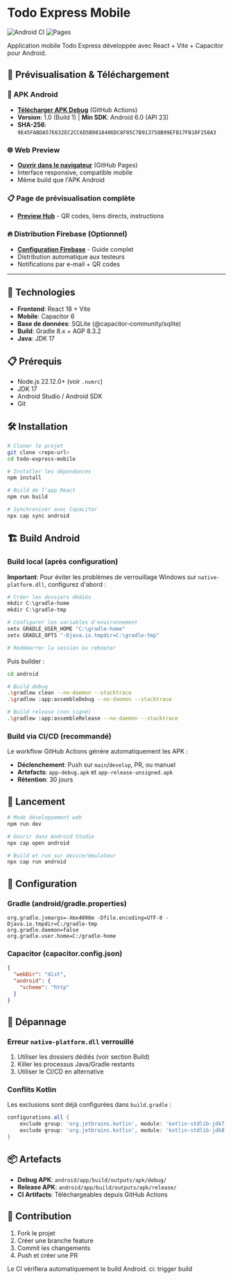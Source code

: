 # Todo Express Mobile

![Android CI](https://github.com/USERNAME/REPO/workflows/Android%20CI/badge.svg)
![Pages](https://github.com/USERNAME/REPO/workflows/Deploy%20to%20GitHub%20Pages/badge.svg)

Application mobile Todo Express développée avec React + Vite + Capacitor pour Android.

## 🚀 Prévisualisation & Téléchargement

### 📱 APK Android
- **[Télécharger APK Debug](https://github.com/USERNAME/REPO/actions)** (GitHub Actions)
- **Version**: 1.0 (Build 1) | **Min SDK**: Android 6.0 (API 23)
- **SHA-256**: `9E45FABDA57E632EC2CC6D5B9818406DC8F05C7B913758B99EFB17FB10F258A3`

### 🌐 Web Preview
- **[Ouvrir dans le navigateur](https://USERNAME.github.io/REPO/)** (GitHub Pages)
- Interface responsive, compatible mobile
- Même build que l'APK Android

### 📋 Page de prévisualisation complète
- **[Preview Hub](./preview.html)** - QR codes, liens directs, instructions

### 🔥 Distribution Firebase (Optionnel)
- **[Configuration Firebase](./FIREBASE_SETUP.md)** - Guide complet
- Distribution automatique aux testeurs
- Notifications par e-mail + QR codes

---

## 🚀 Technologies

- **Frontend**: React 18 + Vite
- **Mobile**: Capacitor 6
- **Base de données**: SQLite (@capacitor-community/sqlite)
- **Build**: Gradle 8.x + AGP 8.3.2
- **Java**: JDK 17

## 📋 Prérequis

- Node.js 22.12.0+ (voir `.nvmrc`)
- JDK 17
- Android Studio / Android SDK
- Git

## 🛠️ Installation

```bash
# Cloner le projet
git clone <repo-url>
cd todo-express-mobile

# Installer les dépendances
npm install

# Build de l'app React
npm run build

# Synchroniser avec Capacitor
npx cap sync android
```

## 🏗️ Build Android

### Build local (après configuration)

**Important**: Pour éviter les problèmes de verrouillage Windows sur `native-platform.dll`, configurez d'abord :

```powershell
# Créer les dossiers dédiés
mkdir C:\gradle-home
mkdir C:\gradle-tmp

# Configurer les variables d'environnement
setx GRADLE_USER_HOME "C:\gradle-home"
setx GRADLE_OPTS "-Djava.io.tmpdir=C:\gradle-tmp"

# Redémarrer la session ou rebooter
```

Puis builder :

```bash
cd android

# Build debug
.\gradlew clean --no-daemon --stacktrace
.\gradlew :app:assembleDebug --no-daemon --stacktrace

# Build release (non signé)
.\gradlew :app:assembleRelease --no-daemon --stacktrace
```

### Build via CI/CD (recommandé)

Le workflow GitHub Actions génère automatiquement les APK :

- **Déclenchement**: Push sur `main`/`develop`, PR, ou manuel
- **Artefacts**: `app-debug.apk` et `app-release-unsigned.apk`
- **Rétention**: 30 jours

## 📱 Lancement

```bash
# Mode développement web
npm run dev

# Ouvrir dans Android Studio
npx cap open android

# Build et run sur device/émulateur
npx cap run android
```

## 🔧 Configuration

### Gradle (android/gradle.properties)
```properties
org.gradle.jvmargs=-Xmx4096m -Dfile.encoding=UTF-8 -Djava.io.tmpdir=C:/gradle-tmp
org.gradle.daemon=false
org.gradle.user.home=C:/gradle-home
```

### Capacitor (capacitor.config.json)
```json
{
  "webDir": "dist",
  "android": {
    "scheme": "http"
  }
}
```

## 🐛 Dépannage

### Erreur `native-platform.dll` verrouillé

1. Utiliser les dossiers dédiés (voir section Build)
2. Killer les processus Java/Gradle restants
3. Utiliser le CI/CD en alternative

### Conflits Kotlin

Les exclusions sont déjà configurées dans `build.gradle` :
```gradle
configurations.all {
    exclude group: 'org.jetbrains.kotlin', module: 'kotlin-stdlib-jdk7'
    exclude group: 'org.jetbrains.kotlin', module: 'kotlin-stdlib-jdk8'
}
```

## 📦 Artefacts

- **Debug APK**: `android/app/build/outputs/apk/debug/`
- **Release APK**: `android/app/build/outputs/apk/release/`
- **CI Artifacts**: Téléchargeables depuis GitHub Actions

## 🤝 Contribution

1. Fork le projet
2. Créer une branche feature
3. Commit les changements
4. Push et créer une PR

Le CI vérifiera automatiquement le build Android.
ci: trigger build
